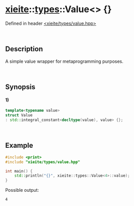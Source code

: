 # [xieite](../../xieite.md)\:\:[types](../../types.md)\:\:Value\<\> \{\}
Defined in header [<xieite/types/value.hpp>](../../../include/xieite/types/value.hpp)

&nbsp;

## Description
A simple value wrapper for metaprogramming purposes.

&nbsp;

## Synopsis
#### 1)
```cpp
template<typename value>
struct Value
: std::integral_constant<decltype(value), value> {};
```

&nbsp;

## Example
```cpp
#include <print>
#include "xieite/types/value.hpp"

int main() {
    std::println("{}", xieite::types::Value<4>::value);
}
```
Possible output:
```
4
```
